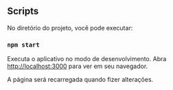 ## Scripts

No diretório do projeto, você pode executar:

### `npm start`

Executa o aplicativo no modo de desenvolvimento.
Abra [http://localhost:3000](http://localhost:3000) para ver em seu navegador.

A página será recarregada quando fizer alterações.
